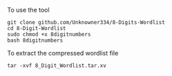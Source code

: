 To use the tool
```
git clone github.com/Unknowner334/8-Digits-Wordlist
cd 8-Digit-Wordlist
sudo chmod +x 8digitnumbers
bash 8digitnumbers
```
To extract the compressed wordlist file
```
tar -xvf 8_Digit_Wordlist.tar.xv
```
